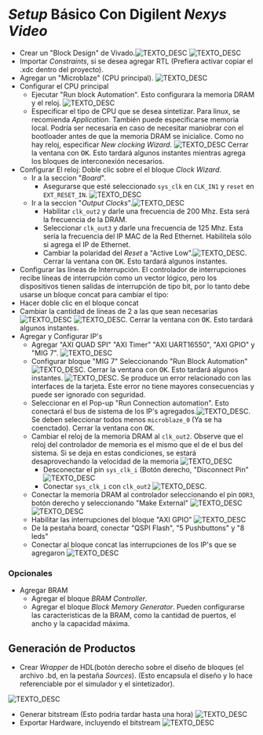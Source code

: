 # *Setup* Básico Con Digilent *Nexys Video* #

* Crear un "Block Design" de Vivado.![TEXTO_DESC](https://github.com/ColdfireMC/nexysvideo-microblaze-petalinux-demo/blob/master/microblaze-petalinux-doc/Screenshot_20200421_022002.png "Creando un Diseño de Bloques") ![TEXTO_DESC](https://github.com/ColdfireMC/nexysvideo-microblaze-petalinux-demo/blob/master/microblaze-petalinux-doc/Screenshot_20200421_022833.png "Agregar IP")
* Importar *Constraints*, si se desea agregar RTL (Prefiera activar copiar el .xdc dentro del proyecto).	
* Agregar un "Microblaze" (CPU principal). ![TEXTO_DESC](https://github.com/ColdfireMC/nexysvideo-microblaze-petalinux-demo/blob/master/microblaze-petalinux-doc/Screenshot_20200421_022848.png "Agregando un CPU Microblaze")
* Configurar el CPU principal
   * Ejecutar "Run block Automation". Esto configurara la memoria DRAM y el reloj. ![TEXTO_DESC](https://github.com/ColdfireMC/nexysvideo-microblaze-petalinux-demo/blob/master/microblaze-petalinux-doc/Screenshot_20200421_023459.png "Agregando un CPU Microblaze")
   * Especificar el tipo de CPU que se desea sintetizar. Para linux, se recomienda *Application*. También puede especificarse memoria local. Podría ser necesaria en caso de necesitar maniobrar con el bootloader antes de que la memoria DRAM se inicialice. Como no hay reloj, especificar *New clocking Wizard*. ![TEXTO_DESC](https://github.com/ColdfireMC/nexysvideo-microblaze-petalinux-demo/blob/master/microblaze-petalinux-doc/Screenshot_20200421_023550.png "Configurado Microblaze, Confirmar con Ok")
Cerrar la ventana con <kbd>OK</kbd>. Esto tardará algunos instantes mientras agrega los bloques de interconexión necesarios.
* Configurar El reloj: Doble clic sobre el el bloque *Clock Wizard*.
   * Ir a la seccion "*Board*".
     * Asegurarse que esté seleccionado `sys_clk` en `CLK_IN1` y `reset` en `EXT_RESET_IN`. ![TEXTO_DESC](https://github.com/ColdfireMC/nexysvideo-microblaze-petalinux-demo/blob/master/microblaze-petalinux-doc/Screenshot_20200421_025541.png "Configurado *Clock Wizard*")
  * Ir a la seccion "*Output Clocks*".![TEXTO_DESC](https://github.com/ColdfireMC/nexysvideo-microblaze-petalinux-demo/blob/master/microblaze-petalinux-doc/Screenshot_20200421_030639.png "Configurado *Clock Wizard*")
    * Habilitar `clk_out2` y darle una frecuencia de 200 Mhz. Esta será la frecuencia de la DRAM.
    * Seleccionar `clk_out3` y darle una frecuencia de 125 Mhz. Esta sería la frecuencia del IP MAC de la Red Ethernet. Habilítela sólo si agrega el IP de Ethernet.
    * Cambiar la polaridad del *Reset* a "Active Low".![TEXTO_DESC](https://github.com/ColdfireMC/nexysvideo-microblaze-petalinux-demo/blob/master/microblaze-petalinux-doc/Screenshot_20200421_031051.png "Configurado *Clock Wizard* y Polaridad del *Reset*"). Cerrar la ventana con <kbd>OK</kbd>. Esto tardará algunos instantes.
* Configurar las líneas de Interrupción. El controlador de interrupciones recibe líneas de interrupción como un vector lógico, pero los dispositivos tienen salidas de interrupción de tipo bit, por lo tanto debe usarse un bloque concat para cambiar el tipo: 
 * Hacer doble clic en el bloque concat 
 * Cambiar la cantidad de líneas de 2 a las que sean necesarias ![TEXTO_DESC](https://github.com/ColdfireMC/nexysvideo-microblaze-petalinux-demo/blob/master/microblaze-petalinux-doc/Screenshot_20200421_031207.png "Configurado líneas de interrupción") ![TEXTO_DESC](https://github.com/ColdfireMC/nexysvideo-microblaze-petalinux-demo/blob/master/microblaze-petalinux-doc/Screenshot_20200421_031216.png "Resultado de Cambiar la cantidad de líneas"). Cerrar la ventana con <kbd>OK</kbd>. Esto tardará algunos instantes.
* Agregar y Configurar IP's
    * Agregar "AXI QUAD SPI" "AXI Timer" "AXI UART16550", "AXI GPIO" y "MIG 7". ![TEXTO_DESC](https://github.com/ColdfireMC/nexysvideo-microblaze-petalinux-demo/blob/master/microblaze-petalinux-doc/Screenshot_20200421_031216.png "Resultado de Cambiar la cantidad de líneas")
    * Configurar bloque "MIG 7" Seleccionando "Run Block Automation" ![TEXTO_DESC](https://github.com/ColdfireMC/nexysvideo-microblaze-petalinux-demo/blob/master/microblaze-petalinux-doc/Screenshot_20200421_031802.png "Configurando MIG"). Cerrar la ventana con <kbd>OK</kbd>. Esto tardará algunos instantes. ![TEXTO_DESC](https://github.com/ColdfireMC/nexysvideo-microblaze-petalinux-demo/blob/master/microblaze-petalinux-doc/Screenshot_20200421_031823.png "Configurando MIG"). Se produce un error relacionado con las interfaces de la tarjeta. Este error no tiene mayores consecuencias y puede ser ignorado con seguridad.
    * Seleccionar en el Pop-up "Run Connection automation". Esto conectará el bus de sistema de los IP's agregados.![TEXTO_DESC](https://github.com/ColdfireMC/nexysvideo-microblaze-petalinux-demo/blob/master/microblaze-petalinux-doc/Screenshot_20200421_032203.png "Configurando Autoconexión"). Se deben seleccionar todos menos `microblaze_0` (Ya se ha coenctado). Cerrar la ventana con <kbd>OK</kbd>.
    * Cambiar el reloj de la memoria DRAM al `clk_out2`. Observe que el reloj del controlador de memoria es el mismo que el de el bus del sistema. Si se deja en estas condiciones, se estará desaprovechando la velocidad de la memoria ![TEXTO_DESC](https://github.com/ColdfireMC/nexysvideo-microblaze-petalinux-demo/blob/master/microblaze-petalinux-doc/Screenshot_20200421_032915.png "Red de Reloj")
      * Desconectar el pin `sys_clk_i` (Botón derecho, "Disconnect Pin" ![TEXTO_DESC](https://github.com/ColdfireMC/nexysvideo-microblaze-petalinux-demo/blob/master/microblaze-petalinux-doc/Screenshot_20200421_032915.png "Desconexión `sys_clk_i`")
      * Conectar `sys_clk_i` con `clk_out2` ![TEXTO_DESC](https://github.com/ColdfireMC/nexysvideo-microblaze-petalinux-demo/blob/master/microblaze-petalinux-doc/Screenshot_20200421_033049.png "Conexión `sys_clk_i` con `clk_out2`").
     * Conectar la memoria DRAM al controlador seleccionando el pin `DDR3`, botón derecho y seleccionando "Make External" ![TEXTO_DESC](https://github.com/ColdfireMC/nexysvideo-microblaze-petalinux-demo/blob/master/microblaze-petalinux-doc/Screenshot_20200421_034008.png "Conexión `DDR3`")![TEXTO_DESC](https://github.com/ColdfireMC/nexysvideo-microblaze-petalinux-demo/blob/master/microblaze-petalinux-doc/Screenshot_20200421_034027.png "Conexión `DDR3` lista")
    * Habilitar las interrupciones del bloque "AXI GPIO" ![TEXTO_DESC](https://github.com/ColdfireMC/nexysvideo-microblaze-petalinux-demo/blob/master/microblaze-petalinux-doc/Screenshot_20200421_035404.png "Habilitando Interrupciones")
    * De la pestaña board, conectar "QSPI Flash", "5 Pushbuttons" y "8 leds"
    * Conectar al bloque concat las interrupciones de los IP's que se agregaron ![TEXTO_DESC](https://github.com/ColdfireMC/nexysvideo-microblaze-petalinux-demo/blob/master/microblaze-petalinux-doc/Screenshot_20200421_040324.png "Conectando Interrupciones")
        
    
### Opcionales ###
* Agregar BRAM 
  * Agregar el bloque *BRAM Controller*.
  * Agregar el bloque *Block Memory Generator*.
  Pueden configurarse las caracteristicas de la BRAM, como la cantidad de puertos, el ancho y la capacidad máxima.

## Generación de Productos ##
* Crear *Wrapper* de HDL(botón derecho sobre el diseño de bloques (el archivo .bd, en la pestaña *Sources*). (Esto encapsula el diseño y lo hace referenciable por el simulador y el sintetizador).

![TEXTO_DESC](https://github.com/ColdfireMC/pynq-demo/blob/master/Screenshot_20200416_193758.png "Configurando GPIO")
* Generar bitstream (Esto podria tardar hasta una hora)
![TEXTO_DESC](https://github.com/ColdfireMC/pynq-demo/blob/master/Screenshot_20200416_194026.png "Configurando GPIO")
* Exportar Hardware, incluyendo el bitstream
![TEXTO_DESC](https://github.com/ColdfireMC/pynq-demo/blob/master/Screenshot_20200420_023711.png "Configurando GPIO")




